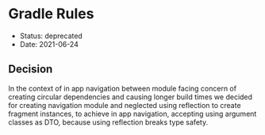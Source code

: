 
# Gradle Rules  

 * Status: deprecated
 * Date: 2021-06-24

## Decision

In the context of in app navigation between module facing concern of creating circular dependencies and causing longer build times we decided for creating navigation module and neglected using reflection to create fragment instances, to achieve in app navigation, accepting using argument classes as DTO, because using reflection breaks type safety.
